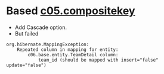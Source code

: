 # Based [c05.compositekey](../../c05.uni-one-to-many/c05.compositekey/README.md)
* Add Cascade option.
* But failed
```
org.hibernate.MappingException: 
    Repeated column in mapping for entity: 
        c06.base.entity.TeamDetail column: 
            team_id (should be mapped with insert="false" update="false")
```